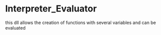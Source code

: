 # Interpreter_Evaluator
this dll allows the creation of functions with several variables and can be evaluated
